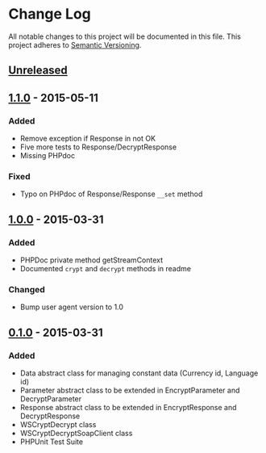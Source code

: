 # Change Log
All notable changes to this project will be documented in this file.
This project adheres to [Semantic Versioning](http://semver.org/).

## [Unreleased][unreleased]

## [1.1.0] - 2015-05-11
### Added
- Remove exception if Response in not OK
- Five more tests to Response/DecryptResponse
- Missing PHPdoc

### Fixed
- Typo on PHPdoc of Response/Response `__set` method

## [1.0.0] - 2015-03-31
### Added
- PHPDoc private method getStreamContext
- Documented `crypt` and `decrypt` methods in readme

### Changed
- Bump user agent version to 1.0

## [0.1.0] - 2015-03-31
### Added
- Data abstract class for managing constant data (Currency id, Language id)
- Parameter abstract class to be extended in EncryptParameter and DecryptParameter
- Response abstract class to be extended in EncryptResponse and DecryptResponse
- WSCryptDecrypt class
- WSCryptDecryptSoapClient class
- PHPUnit Test Suite

[unreleased]: https://github.com/endelwar/GestPayWS/compare/v1.1.0...HEAD
[1.1.0]: https://github.com/endelwar/GestPayWS/compare/v1.0.0...v1.1.0
[1.0.0]: https://github.com/endelwar/GestPayWS/compare/v0.1.0...v1.0.0
[0.1.0]: https://github.com/endelwar/GestPayWS/compare/67d07c5c9c4d1873ba9620af25b91e0a53664d80...v0.1.0